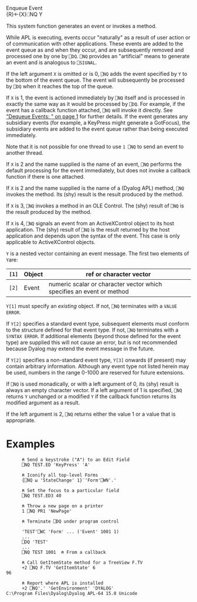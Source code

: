 <div class="heading">
  <div class="name">Enqueue Event</div>
  <div class="command">{R}←{X}⎕NQ Y</div>
</div>

This system function generates an event or invokes a method.

While APL is executing, events occur "naturally" as a result of user action or of communication with other applications.  These events are added to the event queue as and when they occur, and are subsequently removed and processed one by one by `⎕DQ`.  `⎕NQ` provides an "artificial" means to generate an event and is analogous to `⎕SIGNAL`.

If the left argument `X` is omitted or is 0, `⎕NQ` adds the event specified by `Y` to the bottom of the event queue. The event will subsequently be processed by `⎕DQ` when it reaches the top of the queue.

If `X` is 1, the event is actioned immediately by `⎕NQ` itself and is processed in exactly the same way as it would be processed by `⎕DQ`.  For example, if the event has a callback function attached, `⎕NQ` will invoke it directly. See ["Dequeue Events: " on page 1](/dq.md#DequeueEvents) for further details. If the event generates any subsidiary events (for example, a KeyPress might generate a GotFocus), the subsidiary events are added to the event queue rather than being executed immediately.

Note that it is not possible for one thread to use `1 ⎕NQ` to send an event to another thread.

If `X` is 2 and the name supplied is the name of an event, `⎕NQ` performs the default processing for the event immediately, but does not invoke a callback function if there is one attached.

If `X` is 2 and the name supplied is the name of a (Dyalog APL) method, `⎕NQ` invokes the method.  Its (shy) result is the result produced by the method.

If `X` is 3, `⎕NQ` invokes a method in an OLE Control.  The (shy) result of `⎕NQ` is the result produced by the method.

If `X` is 4, `⎕NQ` signals an event from an ActiveXControl object to its host application.  The (shy) result of `⎕NQ` is the result returned by the host application and depends upon the syntax of the event. This case is only applicable to ActiveXControl objects.

`Y` is a nested vector containing an event message.  The first two elements of `Y`are:

| `[1]` | Object | ref or character vector |
| --- | --- | --- |
| `[2]` | Event | numeric scalar or character vector which specifies an event or method |

`Y[1]` must specify an *existing* object.  If not, `⎕NQ` terminates with a `VALUE ERROR`.

If `Y[2]` specifies a standard event type, subsequent elements must conform to the structure defined for that event type.  If not, `⎕NQ` terminates with a `SYNTAX ERROR`. If additional elements (beyond those defined for the event type) are supplied this will not cause an error, but is not recommended because Dyalog may extend the event message in the future.

If `Y[2]` specifies a non-standard event type, `Y[3]` onwards (if present) may contain arbitrary information.  Although any event type not listed herein may be used, numbers in the range 0-1000 are reserved for future extensions.

If `⎕NQ` is used monadically, or with a left argument of 0, its (shy) result is always an empty character vector.  If a left argument of 1 is specified, `⎕NQ` returns `Y` unchanged or a modified `Y` if the callback function returns its modified argument as a result.

If the left argument is 2, `⎕NQ` returns either the value 1 or a value that is appropriate.

# Examples
```apl
      ⍝ Send a keystroke ("A") to an Edit Field
      ⎕NQ TEST.ED 'KeyPress' 'A'

      ⍝ Iconify all top-level Forms
      {⎕NQ ⍵ 'StateChange' 1}¨'Form'⎕WN'.'

      ⍝ Set the focus to a particular field
      ⎕NQ TEST.ED3 40

      ⍝ Throw a new page on a printer
      1 ⎕NQ PR1 'NewPage'

      ⍝ Terminate ⎕DQ under program control

      'TEST'⎕WC 'Form' ... ('Event' 1001 1)
      ...
      ⎕DQ 'TEST'
      ...
      ⎕NQ TEST 1001  ⍝ From a callback

      ⍝ Call GetItemState method for a TreeView F.TV
      +2 ⎕NQ F.TV 'GetItemState' 6
96
			
      ⍝ Report where APL is installed
      +2 ⎕NQ'.' 'GetEnvironment' 'DYALOG'
C:\Program Files\Dyalog\Dyalog APL-64 15.0 Unicode
```
